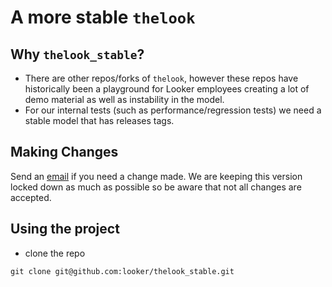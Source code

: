 # A more stable `thelook` 

## Why `thelook_stable`?

  - There are other repos/forks of `thelook`, however these repos have historically been a playground for Looker employees creating a lot of demo material as well as instability in the model.
  - For our internal tests (such as performance/regression tests) we need a stable model that has releases tags.

## Making Changes

  Send an [email](mail-to:ops-request@looker.com) if you need a change made.  We are keeping this version locked down as much as possible so be aware that not all changes are accepted. 

## Using the project

  - clone the repo 
  
  `git clone git@github.com:looker/thelook_stable.git`


